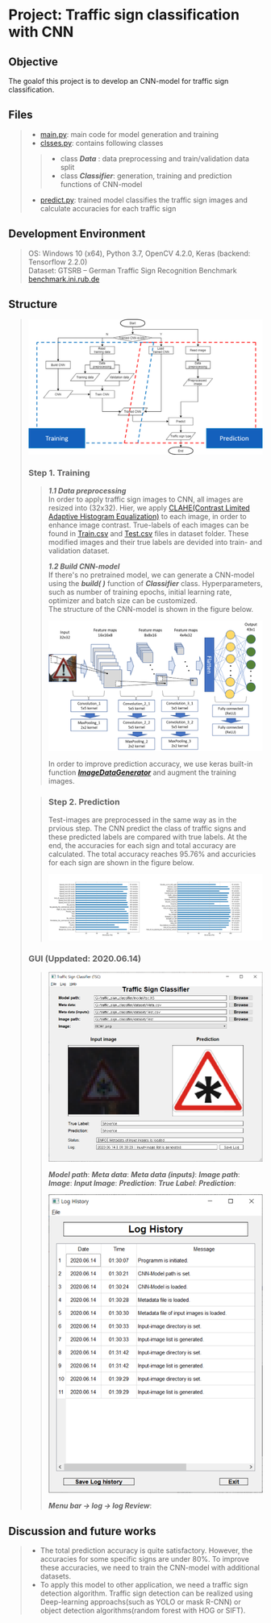 Project: Traffic sign classification with CNN
=============================================

## Objective
The goalof this project is to develop an CNN-model for traffic sign classification. 

## Files
>* [main.py](https://github.com/DuseobSong/Traffic_sign_classification/blob/master/main.py): main code for model generation and training
>* [clsses.py](https://github.com/DuseobSong/Traffic_sign_classification/blob/master/classes.py): contains following classes
>> * class ***Data***      : data preprocessing and train/validation data split
>> * class ***Classifier***: generation, training and prediction functions of CNN-model
>* [predict.py](https://github.com/DuseobSong/Traffic_sign_classification/blob/master/predict.py): trained model classifies the traffic sign images and calculate accuracies for each traffic sign

## Development Environment
> OS: Windows 10 (x64), Python 3.7, OpenCV 4.2.0, Keras (backend: Tensorflow 2.2.0)  
> Dataset: GTSRB – German Traffic Sign Recognition Benchmark [benchmark.ini.rub.de](http://benchmark.ini.rub.de/)

## Structure
>  
><p align = "center"><img src = "https://github.com/DuseobSong/Traffic_sign_classification/blob/master/images/flow_chart.png"></p>  
>  
> ### Step 1. Training
>> ***1.1 Data preprocessing***  
>> In order to apply traffic sign images to CNN, all images are resized into (32x32). Hier, we apply [CLAHE(Contrast Limited Adaptive Histogram Equalization)](http://amroamroamro.github.io/mexopencv/opencv/clahe_demo_gui.html) to each image, in order to enhance image contrast.
>> True-labels of each images can be found in [Train.csv](https://github.com/DuseobSong/Traffic_sign_classification/blob/master/dataset/Train.csv) and [Test.csv](https://github.com/DuseobSong/Traffic_sign_classification/blob/master/dataset/Test.csv) files in dataset folder. 
These modified images and their true labels are devided into train- and validation dataset.
>>  
>> ***1.2 Build CNN-model***  
>>If there's no pretrained model, we can generate a CNN-model using the ***build( )*** function of ***Classifier*** class. Hyperparameters, such as number of training epochs, initial learning rate, optimizer and batch size can be customized.  
>> The structure of the CNN-model is shown in the figure below.  
>>  
>><p align = "center"><img src = "https://github.com/DuseobSong/Traffic_sign_classification/blob/master/images/model.png"></p>  
>>  
>> In order to improve prediction accuracy, we use keras built-in function ***[ImageDataGenerator](https://keras.io/api/preprocessing/image/)*** and augment the training images.
>  
>> ### Step 2. Prediction  
>> Test-images are preprocessed in the same way as in the prvious step. The CNN predict the class of traffic signs and these predicted labels are compared with true labels. At the end, the accuracies for each sign and total accuracy are calculated. 
>> The total accuracy reaches 95.76% and accuricies for each sign are shown in the figure below.
>>  
>> <p align = "center"><img src = https://github.com/DuseobSong/Traffic_sign_classification/blob/master/Accuracy/accuracy.png></p>
>>  
>  
> ### GUI (Uppdated: 2020.06.14)  
>><p align = "center"><img src = "https://github.com/DuseobSong/Traffic_sign_classification/blob/master/GUI_IMG/GUI.png"></p>  
>>  
>> ***Model path***: 
>> ***Meta data***: 
>> ***Meta data (inputs)***:
>> ***Image path***: 
>> ***Image***: 
>> ***Input Image***:
>> ***Prediction***:
>> ***True Label***:
>> ***Prediction***:
>>  
>> <p align = "center"><img src = "https://github.com/DuseobSong/Traffic_sign_classification/blob/master/GUI_IMG/log_history.png"></p>  
>>  
>> ***Menu bar -> log -> log Review***: 
>>  
## Discussion and future works
> - The total prediction accuracy is quite satisfactory. However, the accuracies for some specific signs are under 80%. To improve these accuracies, we need to train the CNN-model with additional datasets.
> - To apply this model to other application, we need a traffic sign detection algorithm. Traffic sign detection can be realized using Deep-learning approachs(such as YOLO or mask R-CNN) or object detection algorithms(random forest with HOG or SIFT).


